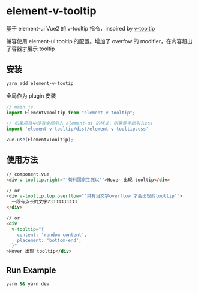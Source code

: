 # element-v-tooltip

基于 element-ui Vue2 的 v-tooltip 指令，inspired by [v-tooltip](https://github.com/Akryum/v-tooltip.git)

兼容使用 element-ui tooltip 的配置。增加了 overfow 的 modifier，在内容超出了容器才展示 tooltip

## 安装

```bash
yarn add element-v-tootip
```

全局作为 plugin 安装

```javascript
// main.js
import ElementVTooltip from "element-v-tooltip";

// 如果项目中没有全局引入 element-ui 的样式，则需要手动引入css 
import 'element-v-tooltip/dist/element-v-tooltip.css'

Vue.use(ElementVTooltip);
```

## 使用方法

```html
// component.vue
<div v-tooltip.right="'苟利国家生死以'">Hover 出现 tooltip</div>

// or
<div v-tooltip.top.overflow="'只有当文字overflow 才会出现的tooltip'">
  一段有点长的文字23333333333
</div>

// or
<div
  v-tooltip="{
    content: 'random content',
    placement: 'bottom-end',
  }"
>Hover 出现 tooltip</div>
```

## Run Example

```bash
yarn && yarn dev
```
